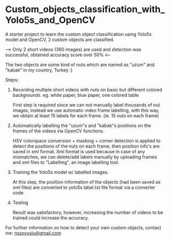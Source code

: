 # Custom_objects_classification_with_Yolo5s_and_OpenCV
A starter project to learn the custom object classification using Yolo5s model and OpenCV, 2 custom objects are classified.

--> Only 2 short videos (360 images) are used and detection was successful, obtained accuracy score over 50% <--

The two objects are some kind of nuts which are named as "uzum" and "kabak" in my country, Turkey :)

Steps:

1. Recording multiple short videos with nuts on basic but different colored backgrounds. eg. white paper, blue paper, one colored table
   
   First step is required since we can not manually label thousands of nut images, instead we use automatic video frame labelling, with this way, we obtain at least 15 labels for    each frame. (ie. 15 nuts on each frame)
   
2. Automatically labelling the "uzum"s and "kabak"s positions on the frames of the videos via OpenCV functions.
   
   HSV colorspace conversion + masking + corner detection is applied to detect the positions of the nuts on each frame, then position info's are saved in xml format. Xml format is used because in case of any mismatches, we can delete/add labels manually by uploading frames and xml files to "LabelImg", an image labelling tool.
   
3. Training the Yolo5s model w/ labelled images. 
   
   At this step, the position information of the objects (had been saved as xml files) are converted to yolo5s label.txt file format via a converter code.
   
4. Testing
   
   Result was satisfactory, however, increasing the number of videos to be trained could increase the accuracy.
   
For further information on how to detect your own custom objects, contact me: nssoyuslu@gmail.com
